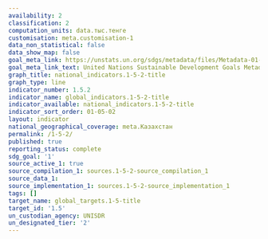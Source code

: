 ```yaml
---
availability: 2
classification: 2
computation_units: data.тыс.тенге
customisation: meta.customisation-1
data_non_statistical: false
data_show_map: false
goal_meta_link: https://unstats.un.org/sdgs/metadata/files/Metadata-01-05-02.pdf
goal_meta_link_text: United Nations Sustainable Development Goals Metadata (pdf 894kB)
graph_title: national_indicators.1-5-2-title
graph_type: line
indicator_number: 1.5.2
indicator_name: global_indicators.1-5-2-title
indicator_available: national_indicators.1-5-2-title
indicator_sort_order: 01-05-02
layout: indicator
national_geographical_coverage: meta.Казахстан
permalink: /1-5-2/
published: true
reporting_status: complete
sdg_goal: '1'
source_active_1: true
source_compilation_1: sources.1-5-2-source_compilation_1
source_data_1:
source_implementation_1: sources.1-5-2-source_implementation_1
tags: []
target_name: global_targets.1-5-title
target_id: '1.5'
un_custodian_agency: UNISDR
un_designated_tier: '2'
---
```

